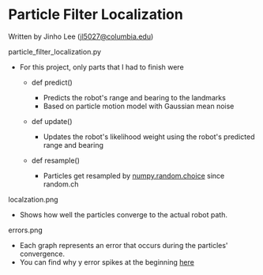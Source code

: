 # Particle Filter Localization

Written by Jinho Lee (jl5027@columbia.edu)

particle_filter_localization.py
- For this project, only parts that I had to finish were
  - def predict()
    - Predicts the robot's range and bearing to the landmarks
    - Based on particle motion model with Gaussian mean noise

  - def update()
    - Updates the robot's likelihood weight using the robot's predicted range and bearing

  - def resample()
    - Particles get resampled by [numpy.random.choice](https://numpy.org/doc/stable/reference/random/generated/numpy.random.choice.html) since random.ch

localzation.png
- Shows how well the particles converge to the actual robot path.

errors.png
- Each graph represents an error that occurs during the particles' convergence.
- You can find why y error spikes at the beginning [here](https://github.com/JinhoLee93/Robotics/blob/main/README.md)

